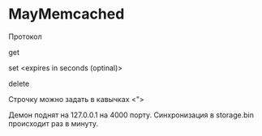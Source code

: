 # MayMemcached


Протокол

get <key>

set <key> <value> <expires in seconds (optinal)>

delete <key>

Строчку можно задать в кавычках <">


Демон поднят на 127.0.0.1 на 4000 порту. Синхронизация в storage.bin происходит раз в минуту.
